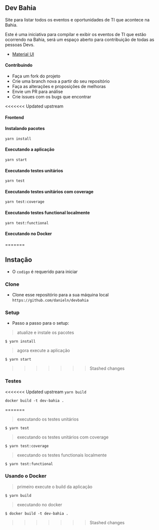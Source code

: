 ## Dev Bahia

Site para listar todos os eventos e oportunidades de TI que acontece na Bahia.

Este é uma iniciativa para compilar e exibir os eventos de TI que estão ocorrendo na Bahia, será um espaço aberto para contribuição de todas as pessoas Devs.

* [Material UI](https://material-ui.com)

#### Contribuindo

* Faça um fork do projeto
* Crie uma branch nova a partir do seu repositório
* Faça as alterações e proposições de melhoras
* Envie um PR para análise
* Crie issues com os bugs que encontrar 

<<<<<<< Updated upstream
#### Frontend

#### Instalando pacotes

`yarn install`

#### Executando a aplicação

`yarn start`

#### Executando testes unitários

`yarn test`

#### Executando testes unitários com coverage

`yarn test:coverage`

#### Executando testes functional localmente

`yarn test:functional`

#### Executando no Docker
=======

## Instação

- O `codigo` é requerido para iniciar


### Clone

- Clone esse repositório para a sua máquina local `https://github.com/danieln/devbahia`

### Setup

- Passo a passo para o setup:

> atualize e instale os pacotes

```shell
$ yarn install 
```

> agora execute a aplicação

```shell
$ yarn start
```
>>>>>>> Stashed changes

### Testes

<<<<<<< Updated upstream
`yarn build`

`docker build -t dev-bahia .`

=======
> executando os testes unitários

```shell
$ yarn test
```

> executando os testes unitários com coverage

```shell
$ yarn test:coverage
```

> executando os testes functionais localmente

```shell
$ yarn test:functional
```


### Usando o Docker

> primeiro execute o build da aplicação

```shell
$ yarn build
```

> executando no docker

```shell
$ docker build -t dev-bahia .
```
>>>>>>> Stashed changes
